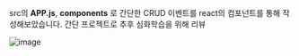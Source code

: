 src의 __APP.js__,  **components** 로 간단한 CRUD 이벤트를 react의 컴포넌트를 통해 작성해보았습니다.
간단 프로젝트로 추후 심화학습을 위해 리뷰

![image](https://user-images.githubusercontent.com/75655047/129472399-63ce1523-5c72-4e02-932d-5a6d7f97501e.png)


